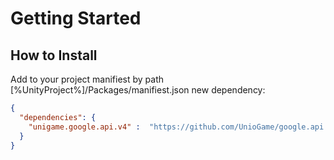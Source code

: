 # Getting Started

## How to Install

Add to your project manifiest by path [%UnityProject%]/Packages/manifiest.json new dependency:

```json
{
  "dependencies": {
    "unigame.google.api.v4" :  "https://github.com/UnioGame/google.api.v4.git",
  }
}
